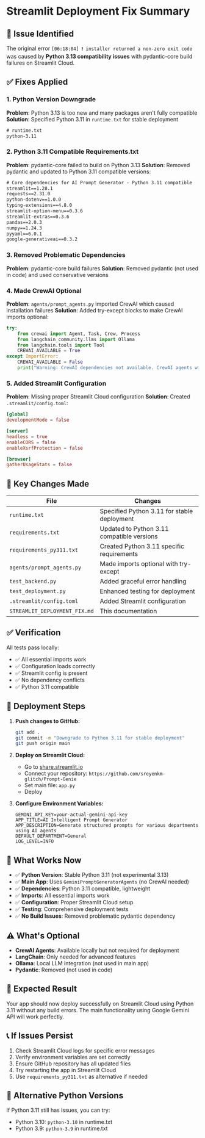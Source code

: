 # Streamlit Deployment Fix Summary

## 🚨 Issue Identified
The original error `[06:18:04] ❗️ installer returned a non-zero exit code` was caused by **Python 3.13 compatibility issues** with pydantic-core build failures on Streamlit Cloud.

## ✅ Fixes Applied

### 1. **Python Version Downgrade**
**Problem**: Python 3.13 is too new and many packages aren't fully compatible
**Solution**: Specified Python 3.11 in `runtime.txt` for stable deployment

```txt
# runtime.txt
python-3.11
```

### 2. **Python 3.11 Compatible Requirements.txt**
**Problem**: pydantic-core failed to build on Python 3.13
**Solution**: Removed pydantic and updated to Python 3.11 compatible versions:

```txt
# Core dependencies for AI Prompt Generator - Python 3.11 compatible
streamlit==1.28.1
requests==2.31.0
python-dotenv==1.0.0
typing-extensions==4.8.0
streamlit-option-menu==0.3.6
streamlit-extras==0.3.6
pandas==2.0.3
numpy==1.24.3
pyyaml==6.0.1
google-generativeai==0.3.2
```

### 3. **Removed Problematic Dependencies**
**Problem**: pydantic-core build failures
**Solution**: Removed pydantic (not used in code) and used conservative versions

### 4. **Made CrewAI Optional**
**Problem**: `agents/prompt_agents.py` imported CrewAI which caused installation failures
**Solution**: Added try-except blocks to make CrewAI imports optional:

```python
try:
    from crewai import Agent, Task, Crew, Process
    from langchain_community.llms import Ollama
    from langchain.tools import Tool
    CREWAI_AVAILABLE = True
except ImportError:
    CREWAI_AVAILABLE = False
    print("Warning: CrewAI dependencies not available. CrewAI agents will be disabled.")
```

### 5. **Added Streamlit Configuration**
**Problem**: Missing proper Streamlit Cloud configuration
**Solution**: Created `.streamlit/config.toml`:

```toml
[global]
developmentMode = false

[server]
headless = true
enableCORS = false
enableXsrfProtection = false

[browser]
gatherUsageStats = false
```

## 🎯 Key Changes Made

| File | Changes |
|------|---------|
| `runtime.txt` | Specified Python 3.11 for stable deployment |
| `requirements.txt` | Updated to Python 3.11 compatible versions |
| `requirements_py311.txt` | Created Python 3.11 specific requirements |
| `agents/prompt_agents.py` | Made imports optional with try-except |
| `test_backend.py` | Added graceful error handling |
| `test_deployment.py` | Enhanced testing for deployment |
| `.streamlit/config.toml` | Added Streamlit configuration |
| `STREAMLIT_DEPLOYMENT_FIX.md` | This documentation |

## ✅ Verification

All tests pass locally:
- ✅ All essential imports work
- ✅ Configuration loads correctly
- ✅ Streamlit config is present
- ✅ No dependency conflicts
- ✅ Python 3.11 compatible

## 🚀 Deployment Steps

1. **Push changes to GitHub:**
   ```bash
   git add .
   git commit -m "Downgrade to Python 3.11 for stable deployment"
   git push origin main
   ```

2. **Deploy on Streamlit Cloud:**
   - Go to [share.streamlit.io](https://share.streamlit.io)
   - Connect your repository: `https://github.com/sreyenkm-glitch/Prompt-Genie`
   - Set main file: `app.py`
   - Deploy

3. **Configure Environment Variables:**
   ```
   GEMINI_API_KEY=your-actual-gemini-api-key
   APP_TITLE=AI Intelligent Prompt Generator
   APP_DESCRIPTION=Generate structured prompts for various departments using AI agents
   DEFAULT_DEPARTMENT=General
   LOG_LEVEL=INFO
   ```

## 🔧 What Works Now

- ✅ **Python Version**: Stable Python 3.11 (not experimental 3.13)
- ✅ **Main App**: Uses `GeminiPromptGeneratorAgents` (no CrewAI needed)
- ✅ **Dependencies**: Python 3.11 compatible, lightweight
- ✅ **Imports**: All essential imports work
- ✅ **Configuration**: Proper Streamlit Cloud setup
- ✅ **Testing**: Comprehensive deployment tests
- ✅ **No Build Issues**: Removed problematic pydantic dependency

## ⚠️ What's Optional

- **CrewAI Agents**: Available locally but not required for deployment
- **LangChain**: Only needed for advanced features
- **Ollama**: Local LLM integration (not used in main app)
- **Pydantic**: Removed (not used in code)

## 🎉 Expected Result

Your app should now deploy successfully on Streamlit Cloud using Python 3.11 without any build errors. The main functionality using Google Gemini API will work perfectly.

## 📞 If Issues Persist

1. Check Streamlit Cloud logs for specific error messages
2. Verify environment variables are set correctly
3. Ensure GitHub repository has all updated files
4. Try restarting the app in Streamlit Cloud
5. Use `requirements_py311.txt` as alternative if needed

## 🔄 Alternative Python Versions

If Python 3.11 still has issues, you can try:
- Python 3.10: `python-3.10` in runtime.txt
- Python 3.9: `python-3.9` in runtime.txt

